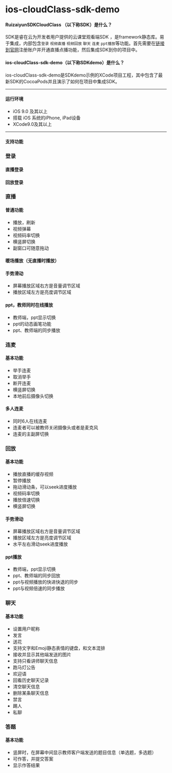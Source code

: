 # ios-cloudClass-sdk-demo

#### RuizaiyunSDKCloudClass （以下称SDK）是什么？

SDK是睿在云为开发者用户提供的云课堂观看端SDK ，是framework静态库。易于集成，内部包含`登录` `视频直播`  `视频回放`   `聊天`  `连麦` `ppt播放`等功能。首先需要在[链接到官网](https://www.ruizaiyun.com)注册账户并开通直播点播功能，然后集成SDK到你的项目中。
#### ios-cloudClass-sdk-demo（以下称**SDKdemo**）是什么？
ios-cloudClass-sdk-demo是SDKdemo示例的XCode项目工程，其中包含了最新SDK的CocoaPods并且演示了如何在项目中集成SDK。
***
#### 运行环境
* iOS 9.0 及其以上
* 搭载 iOS 系统的iPhone, iPad设备
* XCode9.0及其以上
***
#### 支持功能

### 登录

#### 直播登录

#### 回放登录

### 直播
#### 普通功能
- 播放，刷新
- 视频弹幕
- 视频码率切换
- 横竖屏切换
- 副窗口可随意拖动

#### 暖场播放（无直播时播放）

#### 手势滑动
- 屏幕播放区域右方是音量调节区域
- 播放区域左方是亮度调节区域

#### ppt，教师同时在线播放
- 教师端，ppt显示切换
- ppt的动态画笔功能
- ppt、教师端的同步播放

### 连麦
#### 基本功能
- 举手连麦
- 取消举手
- 断开连麦
- 横竖屏切换
- 本地前后摄像头切换

#### 多人连麦
- 同时6人在线连麦
- 连麦者可以被教师关闭摄像头或者是麦克风
- 连麦的主副屏切换

### 回放
#### 基本功能
- 播放直播的缓存视频
- 暂停播放
- 拖动滑动条，可以seek进度播放
- 视频码率切换
- 播放倍速切换
- 横竖屏切换

#### 手势滑动
- 屏幕播放区域右方是音量调节区域
- 播放区域左方是亮度调节区域
- 水平左右滑动seek进度播放

#### ppt播放
- 教师端，ppt显示切换
- ppt、教师端的同步回放
- ppt与视频播放的快进快退的同步
- ppt与视频倍速的同步播放

### 聊天
#### 基本功能
- 设置用户昵称
- 发言
- 送花
- 支持文字和Emoji静态表情的键盘，和文本混排
- 接收并显示其他端发送的图片
- 支持只看讲师聊天信息
- 跑马灯公告
- 欢迎语
- 回看历史聊天记录
- 清空聊天信息
- 删除某条聊天信息
- 禁言
- 踢人
- 私聊

### 答题
#### 基本功能
- 竖屏时，在屏幕中间显示教师客户端发送的题目信息（单选题，多选题）
- 可作答，并提交答案
- 显示作答结果

